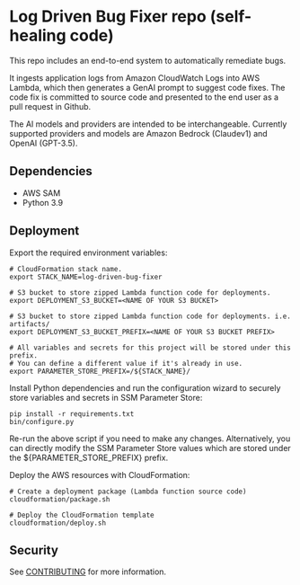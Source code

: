 # Log Driven Bug Fixer repo (self-healing code)

This repo includes an end-to-end system to automatically remediate bugs.

It ingests application logs from Amazon CloudWatch Logs into AWS Lambda, which then generates a GenAI prompt to suggest code fixes. The code fix is committed to source code and presented to the end user as a pull request in Github.

The AI models and providers are intended to be interchangeable. Currently supported providers and models are Amazon Bedrock (Claudev1) and OpenAI (GPT-3.5).

## Dependencies

- AWS SAM
- Python 3.9

## Deployment

Export the required environment variables:

```
# CloudFormation stack name.
export STACK_NAME=log-driven-bug-fixer

# S3 bucket to store zipped Lambda function code for deployments.
export DEPLOYMENT_S3_BUCKET=<NAME OF YOUR S3 BUCKET>

# S3 bucket to store zipped Lambda function code for deployments. i.e. artifacts/
export DEPLOYMENT_S3_BUCKET_PREFIX=<NAME OF YOUR S3 BUCKET PREFIX>

# All variables and secrets for this project will be stored under this prefix.
# You can define a different value if it's already in use.
export PARAMETER_STORE_PREFIX=/${STACK_NAME}/
```

Install Python dependencies and run the configuration wizard to securely store variables and secrets in SSM Parameter Store:

```
pip install -r requirements.txt
bin/configure.py
```

Re-run the above script if you need to make any changes. Alternatively, you can directly modify the SSM Parameter Store values which are stored under the ${PARAMETER_STORE_PREFIX} prefix.

Deploy the AWS resources with CloudFormation:

```
# Create a deployment package (Lambda function source code)
cloudformation/package.sh

# Deploy the CloudFormation template
cloudformation/deploy.sh
```

## Security

See [CONTRIBUTING](CONTRIBUTING.md#security-issue-notifications) for more information.
